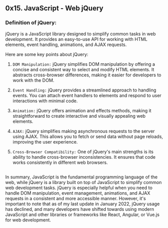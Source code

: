## 0x15. JavaScript - Web jQuery

### Definition of jQuery:

jQuery is a JavaScript library designed to simplify common tasks in web development. It provides an easy-to-use API for working with HTML elements, event handling, animations, and AJAX requests.

Here are some key points about jQuery:

1. `DOM Manipulation:` jQuery simplifies DOM manipulation by offering a concise and consistent way to select and modify HTML elements. It abstracts cross-browser differences, making it easier for developers to work with the DOM.

2. `Event Handling:` jQuery provides a streamlined approach to handling events. You can attach event handlers to elements and respond to user interactions with minimal code.

3. `Animation:` jQuery offers animation and effects methods, making it straightforward to create interactive and visually appealing web elements.

4. `AJAX:` jQuery simplifies making asynchronous requests to the server using AJAX. This allows you to fetch or send data without page reloads, improving the user experience.

5. `Cross-Browser Compatibility:` One of jQuery's main strengths is its ability to handle cross-browser inconsistencies. It ensures that code works consistently in different web browsers.

##
In summary, JavaScript is the fundamental programming language of the web, while jQuery is a library built on top of JavaScript to simplify common web development tasks. jQuery is especially helpful when you need to handle DOM manipulation, event management, animations, and AJAX requests in a consistent and more accessible manner. However, it's important to note that as of my last update in January 2022, jQuery usage has declined, and many developers have shifted towards using modern JavaScript and other libraries or frameworks like React, Angular, or Vue.js for web development.
